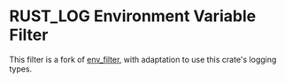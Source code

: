 # RUST_LOG Environment Variable Filter

This filter is a fork of [env_filter](https://crates.io/crates/env_filter), with adaptation to use this crate's logging types.
